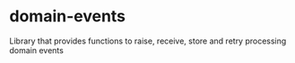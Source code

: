 # domain-events
Library that provides functions to raise, receive, store and retry processing domain events
